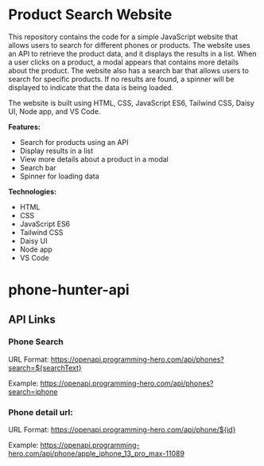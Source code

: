 # **Product Search Website**

This repository contains the code for a simple JavaScript website that allows users to search for different phones or products. The website uses an API to retrieve the product data, and it displays the results in a list. When a user clicks on a product, a modal appears that contains more details about the product. The website also has a search bar that allows users to search for specific products. If no results are found, a spinner will be displayed to indicate that the data is being loaded.

The website is built using HTML, CSS, JavaScript ES6, Tailwind CSS, Daisy UI, Node app, and VS Code.

<b>**Features:**</b>

* Search for products using an API
* Display results in a list
* View more details about a product in a modal
* Search bar
* Spinner for loading data

<b>**Technologies:**</b>

* HTML
* CSS
* JavaScript ES6
* Tailwind CSS
* Daisy UI
* Node app
* VS Code



# phone-hunter-api

## API Links

### Phone Search
URL Format: https://openapi.programming-hero.com/api/phones?search=${searchText}

Example: https://openapi.programming-hero.com/api/phones?search=iphone


### Phone detail url:
URL Format: https://openapi.programming-hero.com/api/phone/${id}


Example: https://openapi.programming-hero.com/api/phone/apple_iphone_13_pro_max-11089
